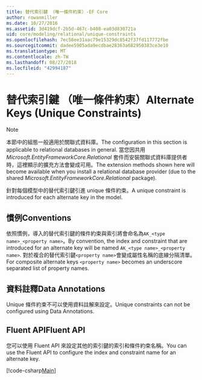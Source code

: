 ```yaml
---
title: 替代索引鍵 （唯一條件約束）-EF Core
author: rowanmiller
ms.date: 10/27/2016
ms.assetid: 3d419dcf-2b5d-467c-b408-ea03d830721a
uid: core/modeling/relational/unique-constraints
ms.openlocfilehash: 7ec58ee31aac79e15329dc8542f37fd117772fbe
ms.sourcegitcommit: dadee5905ada9ecdbae28363a682950383ce3e10
ms.translationtype: MT
ms.contentlocale: zh-TW
ms.lasthandoff: 08/27/2018
ms.locfileid: "42994187"
---
```

# <a name="alternate-keys-unique-constraints"></a><span data-ttu-id="bf3da-102">替代索引鍵 （唯一條件約束）</span><span class="sxs-lookup"><span data-stu-id="bf3da-102">Alternate Keys (Unique Constraints)</span></span>

> [!NOTE]  
> <span data-ttu-id="bf3da-103">本節中的組態一般適用於關聯式資料庫。</span><span class="sxs-lookup"><span data-stu-id="bf3da-103">The configuration in this section is applicable to relational databases in general.</span></span> <span data-ttu-id="bf3da-104">當您因共用 *Microsoft.EntityFrameworkCore.Relational* 套件而安裝關聯式資料庫提供者時，這裡顯示的擴充方法會變成可用。</span><span class="sxs-lookup"><span data-stu-id="bf3da-104">The extension methods shown here will become available when you install a relational database provider (due to the shared *Microsoft.EntityFrameworkCore.Relational* package).</span></span>

<span data-ttu-id="bf3da-105">針對每個模型中的替代索引鍵引進 unique 條件約束。</span><span class="sxs-lookup"><span data-stu-id="bf3da-105">A unique constraint is introduced for each alternate key in the model.</span></span>

## <a name="conventions"></a><span data-ttu-id="bf3da-106">慣例</span><span class="sxs-lookup"><span data-stu-id="bf3da-106">Conventions</span></span>

<span data-ttu-id="bf3da-107">依照慣例，導入的替代索引鍵的條件約束與索引將會命名為`AK_<type name>_<property name>`。</span><span class="sxs-lookup"><span data-stu-id="bf3da-107">By convention, the index and constraint that are introduced for an alternate key will be named `AK_<type name>_<property name>`.</span></span> <span data-ttu-id="bf3da-108">對於複合的替代索引鍵`<property name>`會變成屬性名稱的底線分隔清單。</span><span class="sxs-lookup"><span data-stu-id="bf3da-108">For composite alternate keys `<property name>` becomes an underscore separated list of property names.</span></span>

## <a name="data-annotations"></a><span data-ttu-id="bf3da-109">資料註釋</span><span class="sxs-lookup"><span data-stu-id="bf3da-109">Data Annotations</span></span>

<span data-ttu-id="bf3da-110">Unique 條件約束不可以使用資料註解來設定。</span><span class="sxs-lookup"><span data-stu-id="bf3da-110">Unique constraints can not be configured using Data Annotations.</span></span>

## <a name="fluent-api"></a><span data-ttu-id="bf3da-111">Fluent API</span><span class="sxs-lookup"><span data-stu-id="bf3da-111">Fluent API</span></span>

<span data-ttu-id="bf3da-112">您可以使用 Fluent API 來設定其他的索引鍵的索引和條件約束名稱。</span><span class="sxs-lookup"><span data-stu-id="bf3da-112">You can use the Fluent API to configure the index and constraint name for an alternate key.</span></span>

[!code-csharp[Main](../../../../samples/core/Modeling/FluentAPI/Samples/Relational/AlternateKeyName.cs?name=Model&highlight=9)]
